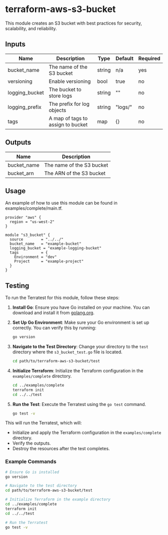 # terraform-aws-s3-bucket

This module creates an S3 bucket with best practices for security, scalability, and reliability. 


## Inputs

| Name           | Description                       | Type   | Default | Required |
|----------------|-----------------------------------|--------|---------|----------|
| bucket_name    | The name of the S3 bucket         | string | n/a     | yes      |
| versioning     | Enable versioning                 | bool   | true    | no       |
| logging_bucket | The bucket to store logs          | string | ""      | no       |
| logging_prefix | The prefix for log objects        | string | "logs/" | no       |
| tags           | A map of tags to assign to bucket | map    | {}      | no       |

## Outputs

| Name        | Description              |
|-------------|--------------------------|
| bucket_name | The name of the S3 bucket|
| bucket_arn  | The ARN of the S3 bucket |


## Usage

An example of how to use this module can be found in examples/complete/main.tf.

```
provider "aws" {
  region = "us-west-2"
}

module "s3_bucket" {
  source        = "../../"
  bucket_name   = "example-bucket"
  logging_bucket = "example-logging-bucket"
  tags          = {
    Environment = "dev"
    Project     = "example-project"
  }
}
```

## Testing

To run the Terratest for this module, follow these steps:

1. **Install Go**: Ensure you have Go installed on your machine. You can download and install it from [golang.org](https://golang.org/dl/).

2. **Set Up Go Environment**: Make sure your Go environment is set up correctly. You can verify this by running:
    ```sh
    go version
    ```

3. **Navigate to the Test Directory**: Change your directory to the `test` directory where the `s3_bucket_test.go` file is located.
    ```sh
    cd path/to/terraform-aws-s3-bucket/test
    ```

4. **Initialize Terraform**: Initialize the Terraform configuration in the `examples/complete` directory.
    ```sh
    cd ../examples/complete
    terraform init
    cd ../../test
    ```

5. **Run the Test**: Execute the Terratest using the `go test` command.
    ```sh
    go test -v
    ```

This will run the Terratest, which will:
- Initialize and apply the Terraform configuration in the `examples/complete` directory.
- Verify the outputs.
- Destroy the resources after the test completes.

### Example Commands
```sh
# Ensure Go is installed
go version

# Navigate to the test directory
cd path/to/terraform-aws-s3-bucket/test

# Initialize Terraform in the example directory
cd ../examples/complete
terraform init
cd ../../test

# Run the Terratest
go test -v
```

